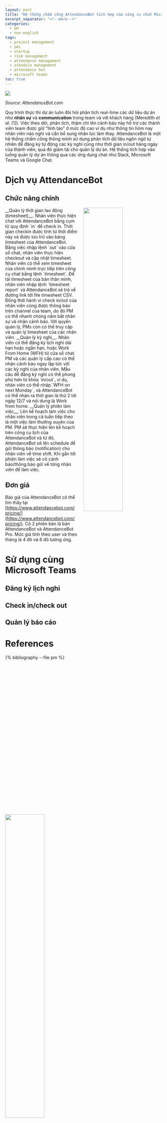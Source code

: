 ```yaml
---
layout: post
title: "Hệ thống chấm công AttendanceBot tích hợp vào công cụ chat Microsoft Teams để quản lý và theo dõi nhân sự dự án"
excerpt_separator: "<!--more-->"
categories:
  - pm
  - non-english
tags:
  - project management
  - pmi
  - startup
  - risk management
  - attendance management
  - schedule management
  - attendance bot
  - microsoft teams
toc: true
---
```

![](https://d2d2z0vqdha3nx.cloudfront.net/static/assets/img/ab_v3/Absence-Management%402x.png)

_Source: AttendanceBot.com_

Quy trình thực thi dự án luôn đòi hỏi phân tích real-time các dữ liệu dự án như __nhân sự__ và __communication__ trong team và với khách hàng (Meredith _et al._ [1]).
Việc theo dõi, phân tích, thậm chí lên cảnh báo này hỗ trợ các thành viên team được giữ "tỉnh táo" ở mức độ cao ví dụ như thông tin hôm nay nhân viên nào nghỉ và cần bổ sung nhân lực làm thay.
AttendanceBot là một hệ thống chấm công thông minh sử dụng phân tích dữ liệu ngôn ngữ tự nhiên để đăng ký tự động các kỳ nghỉ cũng như thời gian in/out hàng ngày của thành viên, qua đó giảm tải cho quản lý dự án.
Hệ thống tích hợp vào luồng quản lý dự án thông qua các ứng dụng chat như Slack, Microsoft Teams và Google Chat.

<!--more-->

# Dịch vụ AttendanceBot

## Chức năng chính

<img src="https://d2d2z0vqdha3nx.cloudfront.net/static/assets/img/ab_v3/Simple-Time-Tracking-Software%402x.png" style="float: right; margin-left: 20px; width: 50%;"/>
__Quản lý thời gian lao động (timesheet)__.
Nhân viên thực hiện chat với AttendanceBot bằng cụm từ quy định `in` để check in.
Thời gian checkin được tính từ thời điểm này và được lưu trữ vào bảng timesheet của AttendanceBot.
Bằng việc nhập lệnh `out` vào cửa sổ chat, nhân viên thực hiện checkout và cập nhật timesheet.
Nhân viên có thể xem timesheet của chính mình trực tiếp trên công cụ chat bằng lệnh `timesheet`.
Để tải timesheet của bản thân mình, nhân viên nhập lệnh `timesheet report` và AttendanceBot sẽ trả về đường link tới file timesheet CSV.
Đồng thời hành vi check in/out của nhân viên cũng được thông báo trên channel của team, do đó PM có thể nhanh chóng nắm bắt nhân sự và nhận cảnh báo.
Với quyền quản lý, PMs còn có thể truy cập và quản lý timesheet của các nhân viên.

<img src="https://d2d2z0vqdha3nx.cloudfront.net/static/assets/img/ab_v3/Absence-and-leave-management-for-teams%402x.png" style="float: left; margin-right: 20px; width: 50%;" />
__Quản lý kỳ nghỉ__.
Nhân viên có thể đăng ký lịch nghỉ dài hạn hoặc ngắn hạn, hoặc Work From Home (WFH) từ cửa sổ chat.
PM và các quản lý cấp cao có thể nhận cảnh báo ngay lập tức với các kỳ nghỉ của nhân viên.
Mẫu câu để đăng ký nghỉ có thể phong phú hơn từ khóa `in/out`, ví dụ, nhân viên có thể nhập `WFH on next Monday`, và AttendanceBot có thể nhận ra thời gian là thứ 2 tới ngày 12/7 và nội dung là Work from home.

<img src="https://d2d2z0vqdha3nx.cloudfront.net/static/assets/img/ab_v3/ShiftCal%402x.png" style="float: right; margin-left: 20px; width: 50%;">
__Quản lý phiên làm việc__.
Lên kế hoạch làm việc cho nhân viên trong cả tuần tiếp theo là một việc làm thường xuyên của PM.
PM sẽ thực hiện lên kế hoạch trên công cụ lịch của AttendanceBot và từ đó, AttendanceBot sẽ lên schedule để gửi thông báo (notification) cho nhân viên về time shift.
Khi gần tới phiên làm việc sẽ có cảnh báo/thông báo gửi về từng nhân viên để làm việc.

## Đơn giá

Báo giá của AttendanceBot có thể tìm thấy tại [https://www.attendancebot.com/pricing/](https://www.attendancebot.com/pricing/).
Có 2 phiên bản là bản AttendanceBot và AttendanceBot Pro.
Mức giá tính theo user và theo tháng là 4 đô và 6 đô tương ứng.

# Sử dụng cùng Microsoft Teams

## Đăng ký lịch nghỉ

## Check in/check out

## Quản lý báo cáo

# References

{% bibliography --file pm %}
